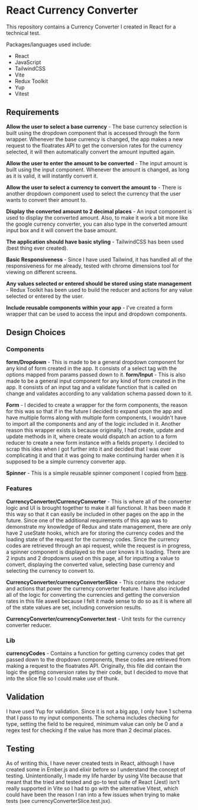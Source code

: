 # React Currency Converter

This repository contains a Currency Converter I created in React for a technical test.

Packages/languages used include:

- React
- JavaScript
- TailwindCSS
- Vite
- Redux Toolkit
- Yup
- Vitest

## Requirements

**Allow the user to select a base currency** - The base currency selection is built using the dropdown component that is
accessed through the form wrapper. Whenever the base currency is changed, the app makes a new request to the floatrates API
to get the conversion rates for the currency selected, it will then automatically convert the amount inputted again.

**Allow the user to enter the amount to be converted** - The input amount is built using the input component. Whenever the
amount is changed, as long as it is valid, it will instantly convert it.

**Allow the user to select a currency to convert the amount to** - There is another dropdown component used to select the
currency that the user wants to convert their amount to.

**Display the converted amount to 2 decimal places** - An input component is used to display the converted amount. Also, to
make it work a bit more like the google currency converter, you can also type in the converted amount input box and it will
convert the base amount.

**The application should have basic styling** - TailwindCSS has been used (best thing ever created).

**Basic Responsiveness** - Since I have used Tailwind, it has handled all of the responsiveness for me already, tested with
chrome dimensions tool for viewing on different screens.

**Any values selected or entered should be stored using state management** - Redux Toolkit has been used to build the reducer
and actions for any value selected or entered by the user.

**Include reusable components within your app** - I've created a form wrapper that can be used to access the input and
dropdown components.

## Design Choices

### Components

**form/Dropdown** - This is made to be a general dropdown component for any kind of form created in the app. It consists
of a select tag with the options mapped from params passed down to it.
**form/Input** - This is also made to be a general input component for any kind of form created in the app. It consists of
an input tag and a validate function that is called on change and validates according to any validation schema passed down
to it.

**Form** - I decided to create a wrapper for the form components, the reason for this was so that if in the future I decided
to expand upon the app and have multiple forms along with multiple form components, I wouldn't have to import all the
components and any of the logic included in it. Another reason this wrapper exists is because originally, I had create,
update and update methods in it, where create would dispatch an action to a form reducer to create a new form instance with
a fields property. I decided to scrap this idea when I got further into it and decided that I was over complicating it and
that it was going to make continuing harder when it is supposed to be a simple currency converter app.

**Spinner** - This is a simple reusable spinner component I copied from [here](https://flowbite.com/docs/components/spinner/).

### Features

**CurrencyConverter/CurrencyConverter** - This is where all of the converter logic and UI is brought together to make it all
functional. It has been made it this way so that it can easily be included in other pages on the app in the future. Since one of
the additional requirements of this app was to demonstrate my knowledge of Redux and state management, there are only have 2
useState hooks, which are for storing the currency codes and the loading state of the request for the currency codes. Since
the currency codes are retrieved through an api request, while the request is in progress, a spinner component is displayed
so the user knows it is loading. There are 2 inputs and 2 dropdowns used on this page, all for inputting a value to convert,
displaying the converted value, selecting base currency and selecting the currency to convert to.

**CurrencyConverter/currencyConverterSlice** - This contains the reducer and actions that power the currency converter feature.
I have also included all of the logic for converting the currencies and getting the conversion rates in this file aswell because
I felt it made sense to do so as it is where all of the state values are set, including conversion results.

**CurrencyConverter/currencyConverter.test** - Unit tests for the currency converter reducer.

### Lib

**currencyCodes** - Contains a function for getting currency codes that get passed down to the dropdown components, these codes
are retrieved from making a request to the floatrates API. Originally, this file did contain the logic the getting conversion
rates by their code, but I decided to move that into the slice file so I could make use of thunk.

## Validation

I have used Yup for validation. Since it is not a big app, I only have 1 schema that I pass to my input components. The schema
includes checking for type, setting the field to be required, minimum value can only be 0 and a regex test for checking if the
value has more than 2 decimal places.

## Testing

As of writing this, I have never created tests in React, although I have created some in Ember.js and elixir before so
I understand the concept of testing. Unintentionally, I made my life harder by using Vite because that meant that the tried
and tested and go-to test suite of React (Jest) isn't really supported in Vite so I had to go with the alternative Vitest,
which could have been the reason I ran into a few issues when trying to make tests (see currencyConverterSlice.test.jsx).
